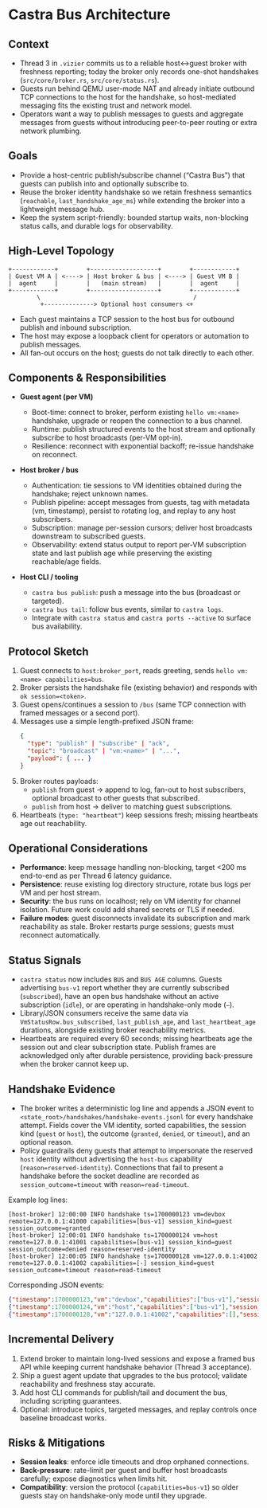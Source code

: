 # Castra Bus Architecture

## Context
- Thread 3 in `.vizier` commits us to a reliable host↔guest broker with freshness reporting; today the broker only records one-shot handshakes (`src/core/broker.rs`, `src/core/status.rs`).
- Guests run behind QEMU user-mode NAT and already initiate outbound TCP connections to the host for the handshake, so host-mediated messaging fits the existing trust and network model.
- Operators want a way to publish messages to guests and aggregate messages from guests without introducing peer-to-peer routing or extra network plumbing.

## Goals
- Provide a host-centric publish/subscribe channel (“Castra Bus”) that guests can publish into and optionally subscribe to.
- Reuse the broker identity handshake so we retain freshness semantics (`reachable`, `last_handshake_age_ms`) while extending the broker into a lightweight message hub.
- Keep the system script-friendly: bounded startup waits, non-blocking status calls, and durable logs for observability.

## High-Level Topology
```
+------------+        +-------------------+        +------------+
| Guest VM A | <----> | Host broker & bus | <----> | Guest VM B |
|  agent     |        |   (main stream)   |        |  agent     |
+------------+        +-------------------+        +------------+
        \                                           /
         +--------------> Optional host consumers <+
```
- Each guest maintains a TCP session to the host bus for outbound publish and inbound subscription.
- The host may expose a loopback client for operators or automation to publish messages.
- All fan-out occurs on the host; guests do not talk directly to each other.

## Components & Responsibilities
- **Guest agent (per VM)**
  - Boot-time: connect to broker, perform existing `hello vm:<name>` handshake, upgrade or reopen the connection to a bus channel.
  - Runtime: publish structured events to the host stream and optionally subscribe to host broadcasts (per-VM opt-in).
  - Resilience: reconnect with exponential backoff; re-issue handshake on reconnect.

- **Host broker / bus**
  - Authentication: tie sessions to VM identities obtained during the handshake; reject unknown names.
  - Publish pipeline: accept messages from guests, tag with metadata (vm, timestamp), persist to rotating log, and replay to any host subscribers.
  - Subscription: manage per-session cursors; deliver host broadcasts downstream to subscribed guests.
  - Observability: extend status output to report per-VM subscription state and last publish age while preserving the existing reachable/age fields.

- **Host CLI / tooling**
  - `castra bus publish`: push a message into the bus (broadcast or targeted).
  - `castra bus tail`: follow bus events, similar to `castra logs`.
  - Integrate with `castra status` and `castra ports --active` to surface bus availability.

## Protocol Sketch
1. Guest connects to `host:broker_port`, reads greeting, sends `hello vm:<name> capabilities=bus`.
2. Broker persists the handshake file (existing behavior) and responds with `ok session=<token>`.
3. Guest opens/continues a session to `/bus` (same TCP connection with framed messages or a second port).
4. Messages use a simple length-prefixed JSON frame:
   ```json
   {
     "type": "publish" | "subscribe" | "ack",
     "topic": "broadcast" | "vm:<name>" | "...",
     "payload": { ... }
   }
   ```
5. Broker routes payloads:
   - `publish` from guest → append to log, fan-out to host subscribers, optional broadcast to other guests that subscribed.
   - `publish` from host → deliver to matching guest subscriptions.
6. Heartbeats (`type: "heartbeat"`) keep sessions fresh; missing heartbeats age out reachability.

## Operational Considerations
- **Performance**: keep message handling non-blocking, target <200 ms end-to-end as per Thread 6 latency guidance.
- **Persistence**: reuse existing log directory structure, rotate bus logs per VM and per host stream.
- **Security**: the bus runs on localhost; rely on VM identity for channel isolation. Future work could add shared secrets or TLS if needed.
- **Failure modes**: guest disconnects invalidate its subscription and mark reachability as stale. Broker restarts purge sessions; guests must reconnect automatically.

## Status Signals
- `castra status` now includes `BUS` and `BUS AGE` columns. Guests advertising `bus-v1` report whether they are currently subscribed (`subscribed`), have an open bus handshake without an active subscription (`idle`), or are operating in handshake-only mode (`—`).
- Library/JSON consumers receive the same data via `VmStatusRow.bus_subscribed`, `last_publish_age`, and `last_heartbeat_age` durations, alongside existing broker reachability metrics.
- Heartbeats are required every 60 seconds; missing heartbeats age the session out and clear subscription state. Publish frames are acknowledged only after durable persistence, providing back-pressure when the broker cannot keep up.

## Handshake Evidence
- The broker writes a deterministic log line and appends a JSON event to `<state_root>/handshakes/handshake-events.jsonl` for every handshake attempt. Fields cover the VM identity, sorted capabilities, the session kind (`guest` or `host`), the outcome (`granted`, `denied`, or `timeout`), and an optional reason.
- Policy guardrails deny guests that attempt to impersonate the reserved `host` identity without advertising the `host-bus` capability (`reason=reserved-identity`). Connections that fail to present a handshake before the socket deadline are recorded as `session_outcome=timeout` with `reason=read-timeout`.

Example log lines:

```text
[host-broker] 12:00:00 INFO handshake ts=1700000123 vm=devbox remote=127.0.0.1:41000 capabilities=[bus-v1] session_kind=guest session_outcome=granted
[host-broker] 12:00:01 INFO handshake ts=1700000124 vm=host remote=127.0.0.1:41001 capabilities=[bus-v1] session_kind=guest session_outcome=denied reason=reserved-identity
[host-broker] 12:00:05 INFO handshake ts=1700000128 vm=127.0.0.1:41002 remote=127.0.0.1:41002 capabilities=[-] session_kind=guest session_outcome=timeout reason=read-timeout
```

Corresponding JSON events:

```json
{"timestamp":1700000123,"vm":"devbox","capabilities":["bus-v1"],"session_kind":"guest","session_outcome":"granted","remote_addr":"127.0.0.1:41000"}
{"timestamp":1700000124,"vm":"host","capabilities":["bus-v1"],"session_kind":"guest","session_outcome":"denied","reason":"reserved-identity","remote_addr":"127.0.0.1:41001"}
{"timestamp":1700000128,"vm":"127.0.0.1:41002","capabilities":[],"session_kind":"guest","session_outcome":"timeout","reason":"read-timeout","remote_addr":"127.0.0.1:41002"}
```

## Incremental Delivery
1. Extend broker to maintain long-lived sessions and expose a framed bus API while keeping current handshake behavior (Thread 3 acceptance).
2. Ship a guest agent update that upgrades to the bus protocol; validate reachability and freshness stay accurate.
3. Add host CLI commands for publish/tail and document the bus, including scripting guarantees.
4. Optional: introduce topics, targeted messages, and replay controls once baseline broadcast works.

## Risks & Mitigations
- **Session leaks**: enforce idle timeouts and drop orphaned connections.
- **Back-pressure**: rate-limit per guest and buffer host broadcasts carefully; expose diagnostics when limits hit.
- **Compatibility**: version the protocol (`capabilities=bus-v1`) so older guests stay on handshake-only mode until they upgrade.
